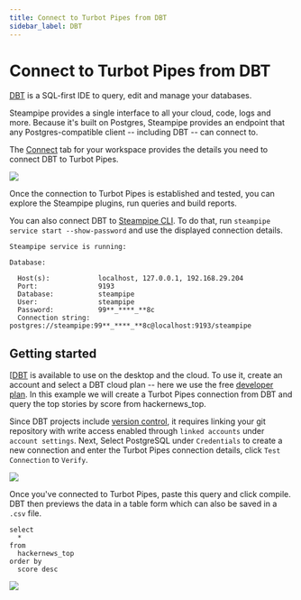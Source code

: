 ```yaml
---
title: Connect to Turbot Pipes from DBT
sidebar_label: DBT
---
```


# Connect to Turbot Pipes from DBT

[DBT](https://www.getdbt.com/) is a SQL-first IDE to query, edit and manage your
databases.

Steampipe provides a single interface to all your cloud, code, logs and more.
Because it's built on Postgres, Steampipe provides an endpoint that any
Postgres-compatible client -- including DBT -- can connect to.

The [Connect](/pipes/docs/integrations/) tab for your workspace provides
the details you need to connect DBT to Turbot Pipes.

<div style={{"marginTop":"1em", "marginBottom":"1em", "width":"90%"}}>
<img src="/images/docs/pipes/turbot-pipes-connect-details.jpg" />
</div>

Once the connection to Turbot Pipes is established and tested, you can explore
the Steampipe plugins, run queries and build reports.

You can also connect DBT to [Steampipe CLI](https://steampipe.io/downloads). To
do that, run `steampipe service start --show-password` and use the displayed
connection details.

```
Steampipe service is running:

Database:

  Host(s):            localhost, 127.0.0.1, 192.168.29.204
  Port:               9193
  Database:           steampipe
  User:               steampipe
  Password:           99**_****_**8c
  Connection string:  postgres://steampipe:99**_****_**8c@localhost:9193/steampipe
```

## Getting started

[[DBT](https://docs.getdbt.com/docs/get-started/getting-started/overview) is
available to use on the desktop and the cloud. To use it, create an account and
select a DBT cloud plan -- here we use the free
[developer plan](https://www.getdbt.com/pricing/). In this example we will
create a Turbot Pipes connection from DBT and query the top stories by score
from hackernews_top.

Since DBT projects include
[version control](https://docs.getdbt.com/docs/collaborate/git-version-control),
it requires linking your git repository with write access enabled through
`linked accounts` under `account settings`. Next, Select PostgreSQL under
`Credentials` to create a new connection and enter the Turbot Pipes connection
details, click `Test Connection` to `Verify`.

<div style={{"marginTop":"1em", "marginBottom":"1em", "width":"90%"}}>
<img src="/images/docs/pipes/dbt-pg-connect.png" />
</div>

Once you've connected to Turbot Pipes, paste this query and click compile. DBT
then previews the data in a table form which can also be saved in a `.csv` file.

```
select
  *
from
  hackernews_top
order by
  score desc
```

<div style={{"marginTop":"1em", "marginBottom":"1em", "width":"90%"}}>
<img src="/images/docs/pipes/dbt-query-data-preview.png" />
</div>
